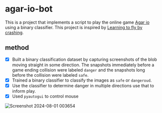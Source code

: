 # agar-io-bot
This is a project that implements a script to play the online game [Agar io](https://agar.io/) using a binary classifier. 
This project is inspired by [Learning to fly by crashing](https://ieeexplore.ieee.org/document/8206247). 

## method
- [x] Built a binary classification dataset by capturing screenshots of the blob moving straight in some direction. 
The snapshots immediately before a game ending collision were labeled `danger` and the snapshots long before the 
collision were labeled `safe`.
- [x] Trained a binary classifier to classify the images as `safe` or `dangeroud`.
- [x] Use the classifier to determine danger in multiple directions use that to inform play.
- [x] Used `pyautogui` to control mouse

![Screenshot 2024-08-01 003654](https://github.com/user-attachments/assets/57d90efb-a459-45fd-9291-61bc60190d77)
